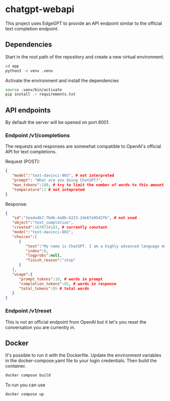 # chatgpt-webapi

This project uses EdgeGPT to provide an API endpoint similar to the official text completion endpoint.

## Dependencies

Start in the root path of the repository and create a new virtual environment.

```bash
cd app
python3 -m venv .venv
```

Activate the environment and install the dependencies

```bash
source .venv/bin/activate
pip install -r requirements.txt
```

## API endpoints

By default the server will be opened on port 8001.

### Endpoint /v1/completions

The requests and responses are somewhat compatible to OpenAI's official API for text completions.

Request (POST):

```json
{
   "model":"text-davinci-003", # not interpreted
   "prompt": "What are you doing ChatGPT?", 
   "max_tokens":100, # try to limit the number of words to this amount or less, smaller number means shorter answers
   "temperature":1 # not intepreted
}
```

Response:

```json
{
   "id":"1ea4a4b7-7bdb-4a8b-b223-2de67a9542fb", # not used
   "object":"text_completion",
   "created":1670734183, # currently constant
   "model":"text-davinci-003", 
   "choices":[
      {
         "text":"My name is ChatGPT. I am a highly advanced language model developed by OpenAI, designed to generate human-like text based on the input provided to me. I have been trained on a large corpus of text, allowing me to generate coherent and informative responses to a wide range of questions. I am constantly learning and improving my responses, making me a valuable resource for information and knowledge. Whether you're looking for a quick answer or in-depth information, I'm here to help.\n\n",
         "index":0,
         "logprobs":null,
         "finish_reason":"stop"
      }
   ],
   "usage":{
      "prompt_tokens":10, # words in prompt
      "completion_tokens":85, # words in response
      "total_tokens":95 # total words
   }
}
```

### Endpoint /v1/reset

This is not an official endpoint from OpenAI but it let's you reset the conversation you are currently in.

## Docker

It's possible to run it with the Dockerfile. Update the environment variables in the docker-compose.yaml file to your login credentials. Then build the container.

```bash
docker compose build
```

To run you can use

```bash
docker compose up
```
